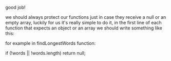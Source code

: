 good job!

we should always protect our functions just in case they receive a null or an empty array, luckily for us it's really simple to do it,
in the first line of each function that expects an object or an array we should write something like this:

for example in findLongestWords function:

  if (!words || !words.length) return null;
